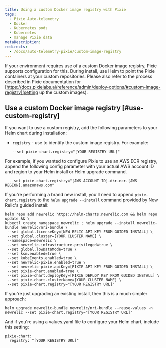 ```yaml
---
title: Using a custom Docker image registry with Pixie
tags:
  - Pixie Auto-telemetry
  - Docker
  - Kubernetes pods
  - Kubernetes
  - manage Pixie data
metaDescription: 
redirects:
  - /docs/auto-telemetry-pixie/custom-image-registry
---
```


If your environment requires use of a custom Docker image registry, Pixie supports configuration for this. During install, use Helm to point the Pixie containers at your custom repositories. Please also refer to the process described in Pixie documentation for [https://docs.pixielabs.ai/reference/admin/deploy-options/#custom-image-registry](setting up the custom images).

## Use a custom Docker image registry [#use-custom-registry]

If you want to use a custom registry, add the following parameters to your Helm chart during installation:

* `registry` - use to identify the custom image registry. For example:

  ```
  --set pixie-chart.registry="[YOUR REGISTRY URL]"
  ```

For example, if you wanted to configure Pixie to use an AWS ECR registry, append the following config parameter with your actual AWS account ID and region to your Helm install or Helm upgrade command.

```
  --set pixie-chart.registry="[AWS ACCOUNT ID].dkr.ecr.[AWS REGION].amazonaws.com"
```


If you're performing a brand new install, you'll need to append `pixie-chart.registry` to the `helm upgrade --install` command provided by New Relic's guided install:

```
helm repo add newrelic https://helm-charts.newrelic.com && helm repo update && \
kubectl create namespace newrelic ; helm upgrade --install newrelic-bundle newrelic/nri-bundle \
 --set global.licenseKey=[NEW RELIC API KEY FROM GUIDED INSTALL] \
 --set global.cluster=[YOUR CLUSTER NAME] \
 --namespace=newrelic \
 --set newrelic-infrastructure.privileged=true \
 --set global.lowDataMode=true \
 --set ksm.enabled=true \
 --set kubeEvents.enabled=true \
 --set newrelic-pixie.enabled=true \
 --set newrelic-pixie.apiKey=[PIXIE API KEY FROM GUIDED INSTALL] \
 --set pixie-chart.enabled=true \
 --set pixie-chart.deployKey=[PIXIE DEPLOY KEY FROM GUIDED INSTALL] \
 --set pixie-chart.clusterName=[YOUR CLUSTER NAME] \
 --set pixie-chart.registry="[YOUR REGISTRY URL]"
 ```

If you're just upgrading an existing install, then this is a much simpler approach:

```
helm upgrade newrelic-bundle newrelic/nri-bundle --reuse-values -n newrelic --set pixie-chart.registry="[YOUR REGISTRY URL]"
```

And if you're using a values.yaml file to configure your Helm chart, include this setting:

```
pixie-chart:
  registry: "[YOUR REGISTRY URL]"
```
